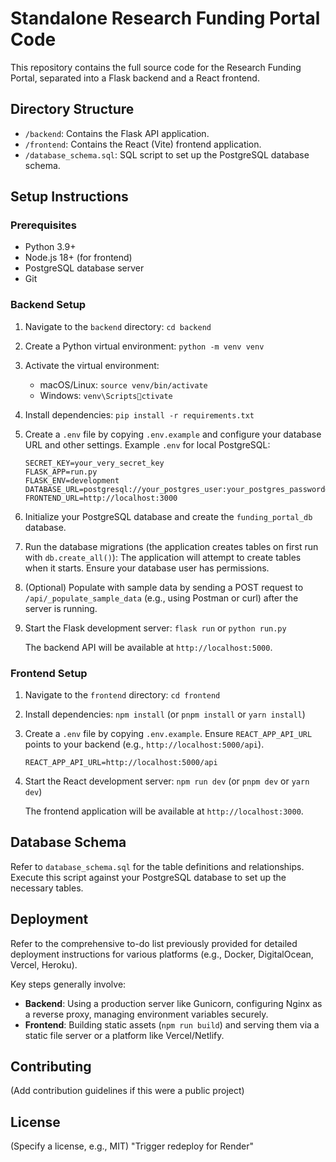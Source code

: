 
# Standalone Research Funding Portal Code

This repository contains the full source code for the Research Funding Portal, 
separated into a Flask backend and a React frontend.

## Directory Structure

- `/backend`: Contains the Flask API application.
- `/frontend`: Contains the React (Vite) frontend application.
- `/database_schema.sql`: SQL script to set up the PostgreSQL database schema.

## Setup Instructions

### Prerequisites

- Python 3.9+
- Node.js 18+ (for frontend)
- PostgreSQL database server
- Git

### Backend Setup

1.  Navigate to the `backend` directory: `cd backend`
2.  Create a Python virtual environment: `python -m venv venv`
3.  Activate the virtual environment:
    *   macOS/Linux: `source venv/bin/activate`
    *   Windows: `venv\Scriptsctivate`
4.  Install dependencies: `pip install -r requirements.txt`
5.  Create a `.env` file by copying `.env.example` and configure your database URL and other settings.
    Example `.env` for local PostgreSQL:
    ```
    SECRET_KEY=your_very_secret_key
    FLASK_APP=run.py
    FLASK_ENV=development
    DATABASE_URL=postgresql://your_postgres_user:your_postgres_password@localhost:5432/funding_portal_db
    FRONTEND_URL=http://localhost:3000
    ```
6.  Initialize your PostgreSQL database and create the `funding_portal_db` database.
7.  Run the database migrations (the application creates tables on first run with `db.create_all()`):
    The application will attempt to create tables when it starts. Ensure your database user has permissions.
8.  (Optional) Populate with sample data by sending a POST request to `/api/_populate_sample_data` (e.g., using Postman or curl) after the server is running.
9.  Start the Flask development server: `flask run` or `python run.py`

    The backend API will be available at `http://localhost:5000`.

### Frontend Setup

1.  Navigate to the `frontend` directory: `cd frontend`
2.  Install dependencies: `npm install` (or `pnpm install` or `yarn install`)
3.  Create a `.env` file by copying `.env.example`.
    Ensure `REACT_APP_API_URL` points to your backend (e.g., `http://localhost:5000/api`).
    ```
    REACT_APP_API_URL=http://localhost:5000/api
    ```
4.  Start the React development server: `npm run dev` (or `pnpm dev` or `yarn dev`)

    The frontend application will be available at `http://localhost:3000`.

## Database Schema

Refer to `database_schema.sql` for the table definitions and relationships.
Execute this script against your PostgreSQL database to set up the necessary tables.

## Deployment

Refer to the comprehensive to-do list previously provided for detailed deployment instructions for various platforms (e.g., Docker, DigitalOcean, Vercel, Heroku).

Key steps generally involve:
-   **Backend**: Using a production server like Gunicorn, configuring Nginx as a reverse proxy, managing environment variables securely.
-   **Frontend**: Building static assets (`npm run build`) and serving them via a static file server or a platform like Vercel/Netlify.

## Contributing

(Add contribution guidelines if this were a public project)

## License

(Specify a license, e.g., MIT)
"Trigger redeploy for Render" 

